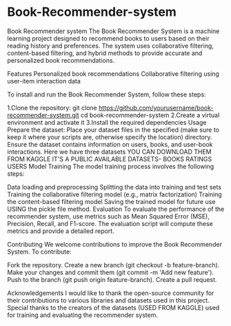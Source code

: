 # Book-Recommender-system
Book Recommender system
The Book Recommender System is a machine learning project designed to recommend books to users based on their reading history and preferences. The system uses collaborative filtering, content-based filtering, and hybrid methods to provide accurate and personalized book recommendations.

Features
Personalized book recommendations
Collaborative filtering using user-item interaction data

To install and run the Book Recommender System, follow these steps:

1.Clone the repository:
git clone https://github.com/yourusername/book-recommender-system.git
cd book-recommender-system
2.Create a virtual environment and activate it
3.Install the required dependencies
Usage
Prepare the dataset:
Place your dataset files in the specified (make sure to keep it where your scripts are, otherwise specify the location) directory. Ensure the dataset contains information on users, books, and user-book interactions.
Here we have three datasets  YOU CAN DOWNLOAD THEM FROM KAGGLE IT'S A PUBLIC AVAILABLE DATASETS- 
BOOKS
RATINGS
USERS
Model Training
The model training process involves the following steps:

Data loading and preprocessing
Splitting the data into training and test sets
Training the collaborative filtering model (e.g., matrix factorization)
Training the content-based filtering model
Saving the trained model for future use USING the pickle file method.
Evaluation
To evaluate the performance of the recommender system, use metrics such as Mean Squared Error (MSE), Precision, Recall, and F1-score. The evaluation script will compute these metrics and provide a detailed report.

Contributing
We welcome contributions to improve the Book Recommender System. To contribute:

Fork the repository.
Create a new branch (git checkout -b feature-branch).
Make your changes and commit them (git commit -m 'Add new feature').
Push to the branch (git push origin feature-branch).
Create a pull request.

Acknowledgements
I would like to thank the open-source community for their contributions to various libraries and datasets used in this project. Special thanks to the creators of the datasets (USED FROM KAGGLE) used for training and evaluating the recommender system.



